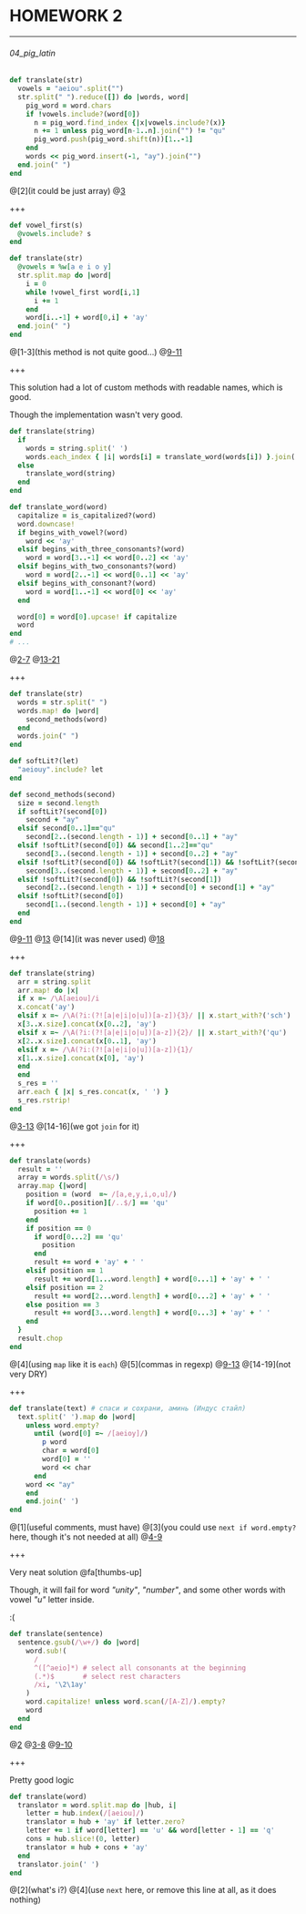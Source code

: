 # HOMEWORK 2

---

###### 04_pig_latin

```ruby
def translate(str)
  vowels = "aeiou".split("")
  str.split(" ").reduce([]) do |words, word|
    pig_word = word.chars
    if !vowels.include?(word[0])
      n = pig_word.find_index {|x|vowels.include?(x)}
      n += 1 unless pig_word[n-1..n].join("") != "qu"
      pig_word.push(pig_word.shift(n))[1..-1]
    end
    words << pig_word.insert(-1, "ay").join("")
  end.join(" ")
end
```
@[2](it could be just array)
@[3]()

+++

```ruby
def vowel_first(s)
  @vowels.include? s
end

def translate(str)
  @vowels = %w[a e i o y]
  str.split.map do |word|
    i = 0
    while !vowel_first word[i,1]
      i += 1
    end
    word[i..-1] + word[0,i] + 'ay'
  end.join(" ")
end
```
@[1-3](this method is not quite good...)
@[9-11]()

+++

This solution had a lot of custom methods with readable names, which is good.

Though the implementation wasn't very good.

```ruby
def translate(string)
  if
    words = string.split(' ')
    words.each_index { |i| words[i] = translate_word(words[i]) }.join(' ')
  else
    translate_word(string)
  end
end

def translate_word(word)
  capitalize = is_capitalized?(word)
  word.downcase!
  if begins_with_vowel?(word)
    word << 'ay'
  elsif begins_with_three_consonants?(word)
    word = word[3..-1] << word[0..2] << 'ay'
  elsif begins_with_two_consonants?(word)
    word = word[2..-1] << word[0..1] << 'ay'
  elsif begins_with_consonant?(word)
    word = word[1..-1] << word[0] << 'ay'
  end

  word[0] = word[0].upcase! if capitalize
  word
end
# ...
```
@[2-7]()
@[13-21]()

+++

```ruby
def translate(str)
  words = str.split(" ")
  words.map! do |word|
    second_methods(word)
  end
  words.join(" ")
end

def softLit?(let)
  "aeiouy".include? let
end

def second_methods(second)
  size = second.length
  if softLit?(second[0])
    second + "ay"
  elsif second[0..1]=="qu"
    second[2..(second.length - 1)] + second[0..1] + "ay"
  elsif !softLit?(second[0]) && second[1..2]=="qu"
    second[3..(second.length - 1)] + second[0..2] + "ay"
  elsif !softLit?(second[0]) && !softLit?(second[1]) && !softLit?(second[2])
    second[3..(second.length - 1)] + second[0..2] + "ay"
  elsif !softLit?(second[0]) && !softLit?(second[1])
    second[2..(second.length - 1)] + second[0] + second[1] + "ay"
  elsif !softLit?(second[0])
    second[1..(second.length - 1)] + second[0] + "ay"
  end
end
```
@[9-11]()
@[13]()
@[14](it was never used)
@[18]()

+++

```ruby
def translate(string)
  arr = string.split
  arr.map! do |x|
  if x =~ /\A[aeiou]/i
  x.concat('ay')
  elsif x =~ /\A(?i:(?![a|e|i|o|u])[a-z]){3}/ || x.start_with?('sch') || x =~ /\A(?i:(?![a|e|i|o|u])[a-z]){1}qu/
  x[3..x.size].concat(x[0..2], 'ay')
  elsif x =~ /\A(?i:(?![a|e|i|o|u])[a-z]){2}/ || x.start_with?('qu')
  x[2..x.size].concat(x[0..1], 'ay')
  elsif x =~ /\A(?i:(?![a|e|i|o|u])[a-z]){1}/
  x[1..x.size].concat(x[0], 'ay')
  end
  end
  s_res = ''
  arr.each { |x| s_res.concat(x, ' ') }
  s_res.rstrip!
end
```
@[3-13]()
@[14-16](we got `join` for it)

+++

```ruby
def translate(words)
  result = ''
  array = words.split(/\s/)
  array.map {|word|
    position = (word  =~ /[a,e,y,i,o,u]/)
    if word[0..position][/..$/] == 'qu'
      position += 1
    end
    if position == 0
      if word[0...2] == 'qu'
        position
      end
      result += word + 'ay' + ' '
    elsif position == 1
      result += word[1...word.length] + word[0...1] + 'ay' + ' '
    elsif position == 2
      result += word[2...word.length] + word[0...2] + 'ay' + ' '
    else position == 3
      result += word[3...word.length] + word[0...3] + 'ay' + ' '
    end
  }
  result.chop
end
```
@[4](using `map` like it is `each`)
@[5](commas in regexp)
@[9-13](hmmmmmmm...)
@[14-19](not very DRY)

+++

```ruby
def translate(text) # спаси и сохрани, аминь (Индус стайл)
  text.split(' ').map do |word|
    unless word.empty?
      until (word[0] =~ /[aeioy]/)
        p word
        char = word[0]
        word[0] = ''
        word << char
      end
    word << "ay"
    end
    end.join(' ')
end
```
@[1](useful comments, must have)
@[3](you could use `next if word.empty?` here, though it's not needed at all)
@[4-9]()

+++

Very neat solution @fa[thumbs-up]

Though, it will fail for word _"unity"_, _"number"_,
and some other words with vowel _"u"_ letter inside.

:(

```ruby
def translate(sentence)
  sentence.gsub(/\w+/) do |word|
    word.sub!(
      /
      ^([^aeio]*) # select all consonants at the beginning
      (.*)$       # select rest characters
      /xi, '\2\1ay'
    )
    word.capitalize! unless word.scan(/[A-Z]/).empty?
    word
  end
end
```
@[2]()
@[3-8]()
@[9-10]()

+++

Pretty good logic

```ruby
def translate(word)
  translator = word.split.map do |hub, i|
    letter = hub.index(/[aeiou]/)
    translator = hub + 'ay' if letter.zero?
    letter += 1 if word[letter] == 'u' && word[letter - 1] == 'q'
    cons = hub.slice!(0, letter)
    translator = hub + cons + 'ay'
  end
  translator.join(' ')
end
```
@[2](what's i?)
@[4](use `next` here, or remove this line at all, as it does nothing)
